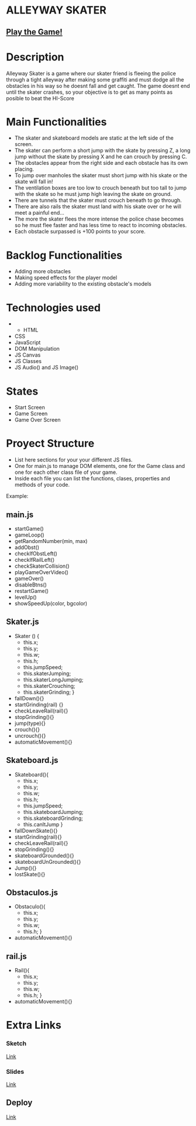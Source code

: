 # ALLEYWAY SKATER

## [Play the Game!](https://r-ruizfer.github.io/Alleyway-Skater/)




# Description

Alleyway Skater is a game where our skater friend is fleeing the police through a tight alleyway after making some graffiti and must dodge all the obstacles in his way so he doesnt fall and get caught. The game doesnt end until the skater crashes, so your objective is to get as many points as posible to beat the HI-Score


# Main Functionalities

- The skater and skateboard models are static at the left side of the screen.
- The skater can perform a short jump with the skate by pressing Z, a long jump without the skate by pressing X and he can crouch by pressing C.
- The obstacles appear from the right side and each obstacle has its own placing.
- To jump over manholes the skater must short jump with his skate or the skate will fall in!
- The ventilation boxes are too low to crouch beneath but too tall to jump with the skate so he must jump high leaving the skate on ground.
- There are tunnels that the skater must crouch beneath to go through.
- There are also rails the skater must land with his skate over or he will meet a painful end...
- The more the skater flees the more intense the police chase becomes so he must flee faster and has less time to react to incoming obstacles.
- Each obstacle surpassed is +100 points to your score.

# Backlog Functionalities

- Adding more obstacles
- Making speed effects for the player model
- Adding more variability to the existing obstacle's models

# Technologies used

- - HTML
- CSS
- JavaScript
- DOM Manipulation
- JS Canvas
- JS Classes
- JS Audio() and JS Image()

# States

- Start Screen
- Game Screen
- Game Over Screen

# Proyect Structure

- List here sections for your your different JS files.
- One for main.js to manage DOM elements, one for the Game class and one for each other class file of your game.
- Inside each file you can list the functions, clases, properties and methods of your code.

Example:

## main.js
- startGame()   
- gameLoop()
- getRandomNumber(min, max)
- addObst() 
- checkIfObstLeft() 
- checkIfRailLeft() 
- checkSkaterCollision() 
- playGameOverVideo() 
- gameOver() 
- disableBtns() 
- restartGame() 
- levelUp() 
- showSpeedUp(color, bgcolor)

## Skater.js 
- Skater () {
    - this.x;
    - this.y;
    - this.w;
    - this.h;
    - this.jumpSpeed; 
    - this.skaterJumping;
    - this.skaterLongJumping;
    - this.skaterCrouching;
    - this.skaterGrinding;
}
- fallDown(){}
- startGrinding(rail) {}
- checkLeaveRail(rail){}
- stopGrinding(){}
- jump(type){}
- crouch(){}
- uncrouch(){}
- automaticMovement(){}

## Skateboard.js
- Skateboard(){
    - this.x;
    - this.y;
    - this.w;
    - this.h;
    - this.jumpSpeed; 
    - this.skateboardJumping;    
    - this.skateboardGrinding;
    - this.canItJump
}
- fallDownSkate(){}
- startGrinding(rail){}
- checkLeaveRail(rail){}
- stopGrinding(){}
- skateboardGrounded(){}
- skateboardUnGrounded(){}
- Jump(){}
- lostSkate(){}

## Obstaculos.js
- Obstaculo(){
    - this.x;
    - this.y;
    - this.w;
    - this.h;
}
- automaticMovement(){}

## rail.js
- Rail(){
    - this.x;
    - this.y;
    - this.w;
    - this.h;
}
- automaticMovement(){}


# Extra Links 

### Sketch
[Link](https://excalidraw.com/#json=QXSZ88d5BrAl13hcTC_m2,3LjiRoseh7w1g1-QBqIvEw)

### Slides
[Link](www.your-slides-url-here.com)

## Deploy
[Link](https://r-ruizfer.github.io/Alleyway-Skater/)
